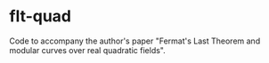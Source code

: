 # flt-quad
Code to accompany the author's paper "Fermat's Last Theorem and modular curves over real quadratic fields".
